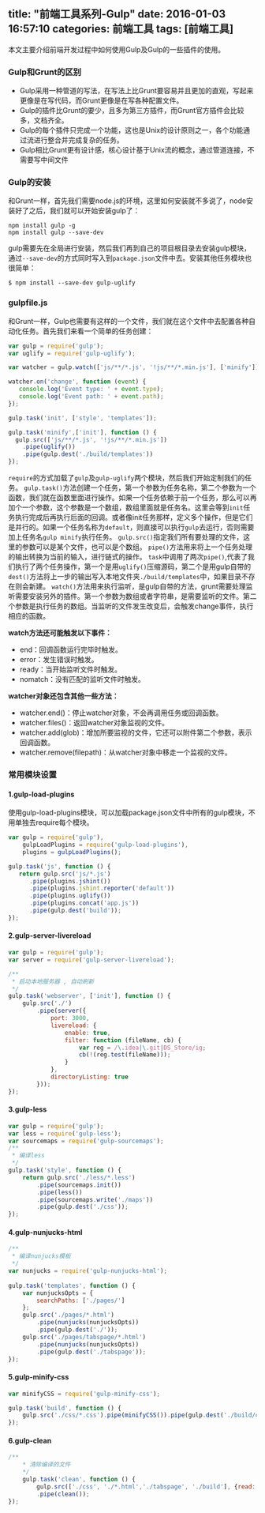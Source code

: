 title: "前端工具系列-Gulp"
date: 2016-01-03 16:57:10
categories: 前端工具
tags: [前端工具]
---
本文主要介绍前端开发过程中如何使用Gulp及Gulp的一些插件的使用。
<!--more-->
### Gulp和Grunt的区别
* Gulp采用一种管道的写法，在写法上比Grunt要容易并且更加的直观，写起来更像是在写代码，而Grunt更像是在写各种配置文件。
* Gulp的插件比Grunt的要少，且多为第三方插件，而Grunt官方插件会比较多，文档齐全。
* Gulp的每个插件只完成一个功能，这也是Unix的设计原则之一，各个功能通过流进行整合并完成复杂的任务。
* Gulp相比Grunt更有设计感，核心设计基于Unix流的概念，通过管道连接，不需要写中间文件

### Gulp的安装
和Grunt一样，首先我们需要node.js的环境，这里如何安装就不多说了，node安装好了之后，我们就可以开始安装gulp了：
```
npm install gulp -g
npm install gulp --save-dev
```
gulp需要先在全局进行安装，然后我们再到自己的项目根目录去安装gulp模块，通过`--save-dev`的方式同时写入到`package.json`文件中去。安装其他任务模块也很简单：
```
$ npm install --save-dev gulp-uglify
```

### gulpfile.js
和Grunt一样，Gulp也需要有这样的一个文件，我们就在这个文件中去配置各种自动化任务。首先我们来看一个简单的任务创建：
```javascript
var gulp = require('gulp');
var uglify = require('gulp-uglify');

var watcher = gulp.watch(['js/**/*.js', '!js/**/*.min.js'], ['minify']);

watcher.on('change', function (event) {
   console.log('Event type: ' + event.type);
   console.log('Event path: ' + event.path);
});

gulp.task('init', ['style', 'templates']);

gulp.task('minify',['init'], function () {
  gulp.src(['js/**/*.js', '!js/**/*.min.js'])
    .pipe(uglify())
    .pipe(gulp.dest('./build/templates'))
});
```
`require`的方式加载了`gulp`及`gulp-uglify`两个模块，然后我们开始定制我们的任务。
`gulp.task()`方法创建一个任务，第一个参数为任务名称，第二个参数为一个函数，我们就在函数里面进行操作。如果一个任务依赖于前一个任务，那么可以再加个一个参数，这个参数是一个数组，数组里面就是任务名。这里会等到`init`任务执行完成后再执行后面的回调。或者像init任务那样，定义多个操作，但是它们是并行的。如果一个任务名称为`default`，则直接可以执行`gulp`去运行，否则需要加上任务名`gulp minify`执行任务。
`gulp.src()`指定我们所有要处理的文件，这里的参数可以是某个文件，也可以是个数组。
`pipe()`方法用来将上一个任务处理的输出转换为当前的输入，进行链式的操作。
`task`中调用了两次`pipe()`,代表了我们执行了两个任务操作，第一个是用`uglify()`压缩源码，第二个是用gulp自带的    `dest()`方法将上一步的输出写入本地文件夹`./build/templates`中，如果目录不存在则会新建。
`watch()`方法用来执行监听，是gulp自带的方法，grunt需要处理监听需要安装另外的插件。第一个参数为数组或者字符串，是需要监听的文件。第二个参数是执行任务的数组。当监听的文件发生改变后，会触发change事件，执行相应的函数。

**watch方法还可能触发以下事件：**
* end：回调函数运行完毕时触发。
* error：发生错误时触发。
* ready：当开始监听文件时触发。
* nomatch：没有匹配的监听文件时触发。

**watcher对象还包含其他一些方法：**
* watcher.end()：停止watcher对象，不会再调用任务或回调函数。
* watcher.files()：返回watcher对象监视的文件。
* watcher.add(glob)：增加所要监视的文件，它还可以附件第二个参数，表示回调函数。
* watcher.remove(filepath)：从watcher对象中移走一个监视的文件。

### 常用模块设置
#### 1.gulp-load-plugins
使用gulp-load-plugins模块，可以加载package.json文件中所有的gulp模块，不用单独去require每个模块。
```javascript
var gulp = require('gulp'),
    gulpLoadPlugins = require('gulp-load-plugins'),
    plugins = gulpLoadPlugins();

gulp.task('js', function () {
   return gulp.src('js/*.js')
      .pipe(plugins.jshint())
      .pipe(plugins.jshint.reporter('default'))
      .pipe(plugins.uglify())
      .pipe(plugins.concat('app.js'))
      .pipe(gulp.dest('build'));
});
```

#### 2.gulp-server-livereload
```javascript
var gulp = require('gulp');
var server = require('gulp-server-livereload');

/**
 * 启动本地服务器 , 自动刷新
 */
gulp.task('webserver', ['init'], function () {
    gulp.src('./')
        .pipe(server({
            port: 3000,
            livereload: {
                enable: true,
                filter: function (fileName, cb) {
                    var reg = /\.idea|\.git|DS_Store/ig;
                    cb(!(reg.test(fileName)));
                }
            },
            directoryListing: true
        }));
});
```

#### 3.gulp-less
```javascript
var gulp = require('gulp');
var less = require('gulp-less');
var sourcemaps = require('gulp-sourcemaps');
/**
 * 编译less
 */
gulp.task('style', function () {
    return gulp.src('./less/*.less')
        .pipe(sourcemaps.init())
        .pipe(less())
        .pipe(sourcemaps.write('./maps'))
        .pipe(gulp.dest('./css'));
});
```

#### 4.gulp-nunjucks-html
```javascript
/**
 * 编译nunjucks模板
 */
var nunjucks = require('gulp-nunjucks-html');
 
gulp.task('templates', function () {
    var nunjucksOpts = {
        searchPaths: ['./pages/']
    };
    gulp.src('./pages/*.html')
        .pipe(nunjucks(nunjucksOpts))
        .pipe(gulp.dest('./'));
    gulp.src('./pages/tabspage/*.html')
        .pipe(nunjucks(nunjucksOpts))
        .pipe(gulp.dest('./tabspage'));
});
```

#### 5.gulp-minify-css
```javascript
var minifyCSS = require('gulp-minify-css');

gulp.task('build', function () {
    gulp.src('./css/*.css').pipe(minifyCSS()).pipe(gulp.dest('./build/css/'));
});
```

#### 6.gulp-clean
```javascript
/**
    * 清除编译的文件
    */
    gulp.task('clean', function () {
        gulp.src(['./css', './*.html','./tabspage', './build'], {read: false})
        .pipe(clean());
});
```
